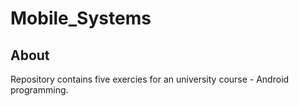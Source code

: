 # Mobile_Systems

## About

Repository contains five exercies for an university course - Android programming. 